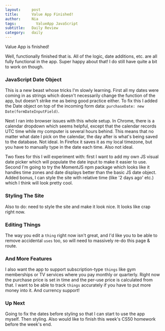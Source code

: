 ```yaml
---
layout:     post
title:      Value App Finished!
author:     Nia
tags: 		  ValueApp JavaScript
subtitle:  	Daily Review
category:   daily
---
```


Value App is finished! 

Well, functionally finished that is. All of the logic, date additions, etc. are all fully functional in the app. Super happy about that! I do still have quite a bit to work on though.

### JavaScript Date Object

This is a new beast whose tricks I'm slowly learning. First all my dates were coming in as strings which doesn't necessarily change the function of the app, but doesn't strike me as being good practice either. To fix this I added the Date object on top of the incoming form data: `purchaseDate: new Date(formDateInputField)`. 

Next I ran into browser issues with this whole setup. In Chrome, there is a calendar dropdown which seems helpful, except that the calendar records UTC time while my computer is several hours behind. This means that no matter what date I pick on the calendar, the day after is what's being saved to the database. Not ideal. In Firefox it saves it as my local timezone, but you have to manually type in the date each time. Also not ideal. 

Two fixes for this I will experiment with: first I want to add my own JS visual date picker which will populate the date input to make it easier to use. Second I'm going to try the MomentJS npm package which looks like it handles time zones and date displays better than the basic JS date object. Added bonus, I can style the site with relative time (like '2 days ago' etc.) which I think will look pretty cool.

### Styling The Site

Also to do: need to style the site and make it look nice. It looks like crap right now.

### Editing Things

The way you edit a `thing` right now isn't great, and I'd like you to be able to remove accidental `uses` too, so will need to massively re-do this page & route.

### And More Features

I also want the app to support subscription-type `things` like gym memberships or TV services where you pay monthly or quarterly. Right now the purchase price is set in time and the per-use price is calculated from that. I want to be able to track `things` accurately if you have to put more money into it. And currency support!

### Up Next

Going to fix the dates before styling so that I can start to use the app myself. Then styling. Also would like to finish this week's CS50 homework before the week's end.